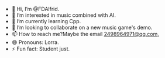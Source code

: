 - 👋 Hi, I’m @FDAlfrid.
- 👀 I’m interested in music combined with AI.
- 🌱 I’m currently learning Cpp.
- 💞️ I’m looking to collaborate on a new music game's demo.
- 📫 How to reach me?Maybe the email 2498964971@qq.com,
- 😄 Pronouns: Lorra.
- ⚡ Fun fact: Student just.

<!---
FDAlfrid/FDAlfrid is a ✨ special ✨ repository because its `README.md` (this file) appears on your GitHub profile.
You can click the Preview link to take a look at your changes.
--->
